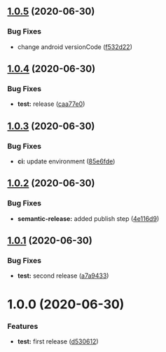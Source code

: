 ## [1.0.5](https://github.com/giautm/semantic-example/compare/v1.0.4...v1.0.5) (2020-06-30)


### Bug Fixes

* change android versionCode ([f532d22](https://github.com/giautm/semantic-example/commit/f532d22202bf7d8a6f06c3a412340a27beea0ae8))

## [1.0.4](https://github.com/giautm/semantic-example/compare/v1.0.3...v1.0.4) (2020-06-30)


### Bug Fixes

* **test:** release ([caa77e0](https://github.com/giautm/semantic-example/commit/caa77e0c7610f5dbaa9f4084f5c8287e9c80d13f))

## [1.0.3](https://github.com/giautm/semantic-example/compare/v1.0.2...v1.0.3) (2020-06-30)


### Bug Fixes

* **ci:** update environment ([85e6fde](https://github.com/giautm/semantic-example/commit/85e6fde3e196bbf66bf2cdf94490202af556ac38))

## [1.0.2](https://github.com/giautm/semantic-example/compare/v1.0.1...v1.0.2) (2020-06-30)


### Bug Fixes

* **semantic-release:** added publish step ([4e116d9](https://github.com/giautm/semantic-example/commit/4e116d9ef7750e0532868ddfaefabd5eeaa0ddab))

## [1.0.1](https://github.com/giautm/semantic-example/compare/v1.0.0...v1.0.1) (2020-06-30)


### Bug Fixes

* **test:** second release ([a7a9433](https://github.com/giautm/semantic-example/commit/a7a9433cc1d8ebdf3281ce17e72676c08ec5fefd))

# 1.0.0 (2020-06-30)


### Features

* **test:** first release ([d530612](https://github.com/giautm/semantic-example/commit/d53061217c0f3cfbdcae3ec4e5688923b6d0e21e))
